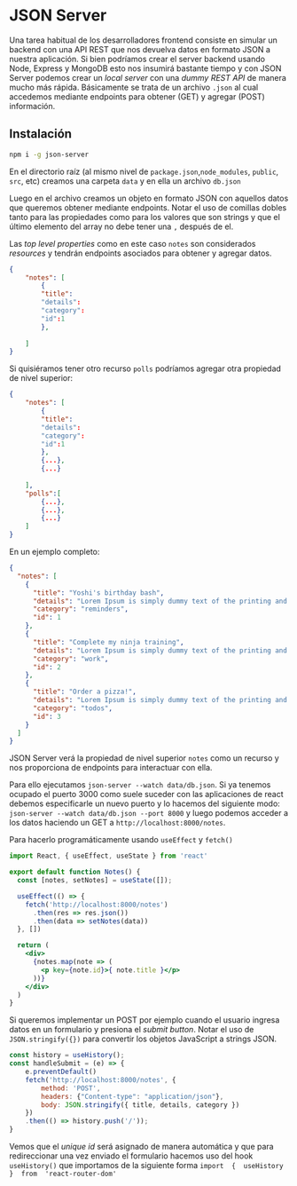 # JSON Server
Una tarea habitual de los desarrolladores frontend consiste en simular un backend con una API REST que nos devuelva datos en formato JSON a nuestra aplicación.
Si bien podríamos crear el server backend usando Node, Express y MongoDB esto nos insumirá bastante tiempo y con JSON Server podemos crear un *local server* con una *dummy REST API* de manera mucho más rápida. Básicamente se trata de un archivo `.json` al cual accedemos mediante endpoints para obtener (GET) y agregar (POST) información.

## Instalación

```bash
npm i -g json-server 
```

En el directorio raíz (al mismo nivel de `package.json`,`node_modules`, `public`, `src`, etc) creamos una carpeta `data` y en ella un archivo `db.json`

Luego en el archivo creamos un objeto en formato JSON con aquellos datos que queremos obtener mediante endpoints.
 Notar el uso de comillas dobles tanto para las propiedades como para los valores que son strings y que el último elemento del array no debe tener una `,` después de el.

 Las *top level properties* como en este caso `notes` son considerados *resources* y tendrán endpoints asociados para obtener y agregar datos.
```json
{
	"notes": [
		{
		"title":
		"details":
		"category":
		"id":1
		},
		
	]
}
```

Si quisiéramos tener otro recurso `polls` podríamos agregar otra propiedad de nivel superior:
```json
{
	"notes": [
		{
		"title":
		"details":
		"category":
		"id":1
		},
		{...},
		{...}
		
	],
	"polls":[
		{...},
		{...},
		{...}
	]
}
```

En un ejemplo completo:
```json
{
  "notes": [
    {
      "title": "Yoshi's birthday bash",
      "details": "Lorem Ipsum is simply dummy text of the printing and typesetting industry. Lorem Ipsum has been the industry's standard dummy text ever since the 1500s, when an unknown printer took a galley of type and scrambled it to make a type specimen book.",
      "category": "reminders",
      "id": 1
    },
    {
      "title": "Complete my ninja training",
      "details": "Lorem Ipsum is simply dummy text of the printing and typesetting industry. Lorem Ipsum has been the industry's standard dummy text ever since the 1500s, when an unknown printer took.",
      "category": "work",
      "id": 2
    },
    {
      "title": "Order a pizza!",
      "details": "Lorem Ipsum is simply dummy text of the printing and typesetting industry. Lorem Ipsum has been the industry's standard dummy text ever since the 1500s, when an unknown printer took a galley of type and scrambled it to make a type specimen book.\nLorem Ipsum is simply dummy text of the printing and typesetting industry. Lorem Ipsum has been the industry's standard dummy text ever since the 1500s, when an unknown printer took a galley of type and scrambled it to make a type specimen book.",
      "category": "todos",
      "id": 3
    }
  ]
}
```

JSON Server verá la propiedad de nivel superior `notes` como un recurso y nos proporciona de endpoints para interactuar con ella.

Para ello ejecutamos `json-server --watch data/db.json`. Si ya tenemos ocupado el puerto 3000 como suele suceder con las aplicaciones de react debemos especificarle un nuevo puerto y lo hacemos del siguiente modo: `json-server --watch data/db.json --port 8000` y luego podemos acceder a los datos haciendo un GET a `http://localhost:8000/notes`.

Para hacerlo programáticamente usando `useEffect` y `fetch()`

```jsx
import React, { useEffect, useState } from 'react'

export default function Notes() {
  const [notes, setNotes] = useState([]);

  useEffect(() => {
    fetch('http://localhost:8000/notes')
      .then(res => res.json())
      .then(data => setNotes(data))
  }, [])

  return (
    <div>
      {notes.map(note => (
        <p key={note.id}>{ note.title }</p>
      ))}
    </div>
  )
}
```

Si queremos implementar un POST por ejemplo cuando el usuario ingresa datos en un formulario y presiona el *submit button*. Notar el uso de `JSON.stringify({})` para convertir los objetos JavaScript a strings JSON.
```jsx
const history = useHistory();
const handleSubmit = (e) => {
	e.preventDefault()
	fetch('http://localhost:8000/notes', {
		method: 'POST',
		headers: {"Content-type": "application/json"},
		body: JSON.stringify({ title, details, category })
	})
	.then(() => history.push('/'));
}
```

Vemos que el *unique id* será asignado de manera automática y que para redireccionar una vez enviado el formulario hacemos uso del hook `useHistory()` que importamos de la siguiente forma `import  {  useHistory  }  from  'react-router-dom'`